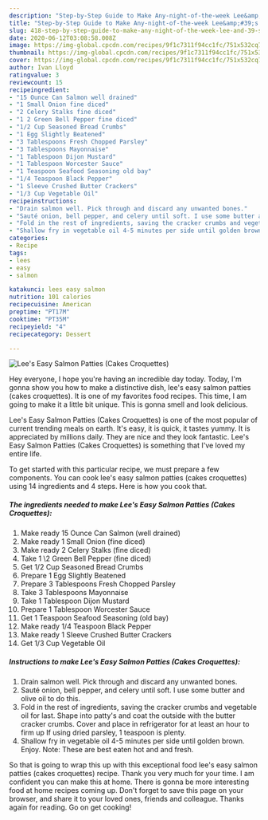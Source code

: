 ```yaml
---
description: "Step-by-Step Guide to Make Any-night-of-the-week Lee&amp;#39;s Easy Salmon Patties (Cakes Croquettes)"
title: "Step-by-Step Guide to Make Any-night-of-the-week Lee&amp;#39;s Easy Salmon Patties (Cakes Croquettes)"
slug: 418-step-by-step-guide-to-make-any-night-of-the-week-lee-and-39-s-easy-salmon-patties-cakes-croquettes
date: 2020-06-12T03:08:58.008Z
image: https://img-global.cpcdn.com/recipes/9f1c7311f94cc1fc/751x532cq70/lees-easy-salmon-patties-cakes-croquettes-recipe-main-photo.jpg
thumbnail: https://img-global.cpcdn.com/recipes/9f1c7311f94cc1fc/751x532cq70/lees-easy-salmon-patties-cakes-croquettes-recipe-main-photo.jpg
cover: https://img-global.cpcdn.com/recipes/9f1c7311f94cc1fc/751x532cq70/lees-easy-salmon-patties-cakes-croquettes-recipe-main-photo.jpg
author: Ivan Lloyd
ratingvalue: 3
reviewcount: 15
recipeingredient:
- "15 Ounce Can Salmon well drained"
- "1 Small Onion fine diced"
- "2 Celery Stalks fine diced"
- "1 2 Green Bell Pepper fine diced"
- "1/2 Cup Seasoned Bread Crumbs"
- "1 Egg Slightly Beatened"
- "3 Tablespoons Fresh Chopped Parsley"
- "3 Tablespoons Mayonnaise"
- "1 Tablespoon Dijon Mustard"
- "1 Tablespoon Worcester Sauce"
- "1 Teaspoon Seafood Seasoning old bay"
- "1/4 Teaspoon Black Pepper"
- "1 Sleeve Crushed Butter Crackers"
- "1/3 Cup Vegetable Oil"
recipeinstructions:
- "Drain salmon well. Pick through and discard any unwanted bones."
- "Sauté onion, bell pepper, and celery until soft. I use some butter and olive oil to do this."
- "Fold in the rest of ingredients, saving the cracker crumbs and vegetable oil for last. Shape into patty&#39;s and coat the outside with the butter cracker crumbs. Cover and place in refrigerator for at least an hour to firm up If using dried parsley, 1 teaspoon is plenty."
- "Shallow fry in vegetable oil 4-5 minutes per side until golden brown. Enjoy. Note: These are best eaten hot and and fresh."
categories:
- Recipe
tags:
- lees
- easy
- salmon

katakunci: lees easy salmon 
nutrition: 101 calories
recipecuisine: American
preptime: "PT17M"
cooktime: "PT35M"
recipeyield: "4"
recipecategory: Dessert

---
```



![Lee&#39;s Easy Salmon Patties (Cakes Croquettes)](https://img-global.cpcdn.com/recipes/9f1c7311f94cc1fc/751x532cq70/lees-easy-salmon-patties-cakes-croquettes-recipe-main-photo.jpg)

Hey everyone, I hope you're having an incredible day today. Today, I'm gonna show you how to make a distinctive dish, lee&#39;s easy salmon patties (cakes croquettes). It is one of my favorites food recipes. This time, I am going to make it a little bit unique. This is gonna smell and look delicious.



Lee&#39;s Easy Salmon Patties (Cakes Croquettes) is one of the most popular of current trending meals on earth. It's easy, it is quick, it tastes yummy. It is appreciated by millions daily. They are nice and they look fantastic. Lee&#39;s Easy Salmon Patties (Cakes Croquettes) is something that I've loved my entire life.


To get started with this particular recipe, we must prepare a few components. You can cook lee&#39;s easy salmon patties (cakes croquettes) using 14 ingredients and 4 steps. Here is how you cook that.

<!--inarticleads1-->

##### The ingredients needed to make Lee&#39;s Easy Salmon Patties (Cakes Croquettes):

1. Make ready 15 Ounce Can Salmon (well drained)
1. Make ready 1 Small Onion (fine diced)
1. Make ready 2 Celery Stalks (fine diced)
1. Take 1 \2 Green Bell Pepper (fine diced)
1. Get 1/2 Cup Seasoned Bread Crumbs
1. Prepare 1 Egg Slightly Beatened
1. Prepare 3 Tablespoons Fresh Chopped Parsley
1. Take 3 Tablespoons Mayonnaise
1. Take 1 Tablespoon Dijon Mustard
1. Prepare 1 Tablespoon Worcester Sauce
1. Get 1 Teaspoon Seafood Seasoning (old bay)
1. Make ready 1/4 Teaspoon Black Pepper
1. Make ready 1 Sleeve Crushed Butter Crackers
1. Get 1/3 Cup Vegetable Oil




<!--inarticleads2-->

##### Instructions to make Lee&#39;s Easy Salmon Patties (Cakes Croquettes):

1. Drain salmon well. Pick through and discard any unwanted bones.
1. Sauté onion, bell pepper, and celery until soft. I use some butter and olive oil to do this.
1. Fold in the rest of ingredients, saving the cracker crumbs and vegetable oil for last. Shape into patty&#39;s and coat the outside with the butter cracker crumbs. Cover and place in refrigerator for at least an hour to firm up If using dried parsley, 1 teaspoon is plenty.
1. Shallow fry in vegetable oil 4-5 minutes per side until golden brown. Enjoy. Note: These are best eaten hot and and fresh.




So that is going to wrap this up with this exceptional food lee&#39;s easy salmon patties (cakes croquettes) recipe. Thank you very much for your time. I am confident you can make this at home. There is gonna be more interesting food at home recipes coming up. Don't forget to save this page on your browser, and share it to your loved ones, friends and colleague. Thanks again for reading. Go on get cooking!
